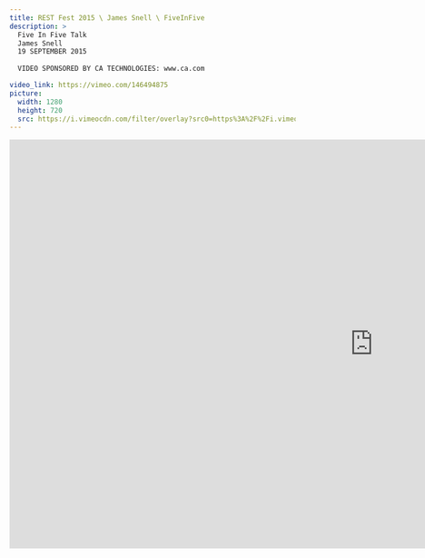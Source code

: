 ```yaml
---
title: REST Fest 2015 \ James Snell \ FiveInFive
description: >
  Five In Five Talk
  James Snell
  19 SEPTEMBER 2015
  
  VIDEO SPONSORED BY CA TECHNOLOGIES: www.ca.com

video_link: https://vimeo.com/146494875
picture:
  width: 1280
  height: 720
  src: https://i.vimeocdn.com/filter/overlay?src0=https%3A%2F%2Fi.vimeocdn.com%2Fvideo%2F544907365_1280x720.jpg&src1=http%3A%2F%2Ff.vimeocdn.com%2Fp%2Fimages%2Fcrawler_play.png
---
```

<iframe src="https://player.vimeo.com/video/146494875?title=0&byline=0&portrait=0&badge=0&autopause=0&player_id=0" width="1280" height="720" frameborder="0" title="REST Fest 2015 \ James Snell \ FiveInFive" webkitallowfullscreen mozallowfullscreen allowfullscreen></iframe>